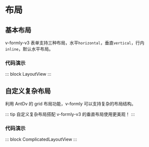 # 布局

## 基本布局

v-formly-v3 表单支持三种布局，水平`horizontal`，垂直`vertical`，行内`inline`，默认水平布局。

### 代码演示

::: block
LayoutView
:::

## 自定义复杂布局

利用 AntDv 的 grid 布局功能，v-formly 可以支持复杂的布局结构。

::: tip
自定义复杂布局搭配 v-formly-v3 的垂直布局使用更美观！
:::

### 代码演示

::: block
ComplicatedLayoutView
:::
